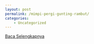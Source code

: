 ```yaml
---
layout: post
permalink: /mimpi-pergi-gunting-rambut/
categories:
    - Uncategorized
---
```


[Baca Selengkapnya](/07)